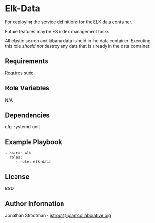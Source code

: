 Elk-Data
=========

For deploying the service definitions for the ELK data container.

Future features may be ES index management tasks

All elastic search and kibana data is held in the data container. Executing
this role _should not_ destroy any data that is already in the data container.

Requirements
------------

Requires sudo.

Role Variables
--------------

N/A

Dependencies
------------

cfg-systemd-unit

Example Playbook
----------------

    - hosts: elk
      roles:
         - role: elk-data

License
-------

BSD

Author Information
------------------

Jonathan Strootman - jstroot@iplantcollaborative.org
